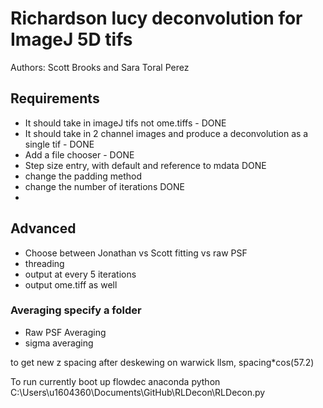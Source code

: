 # Richardson lucy deconvolution for ImageJ 5D tifs
Authors: Scott Brooks and Sara Toral Perez

## Requirements
- It should take in imageJ tifs not ome.tiffs - DONE
- It should take in 2 channel images and produce a deconvolution as a single tif - DONE
- Add a file chooser - DONE
- Step size entry, with default and reference to mdata DONE
- change the padding method
- change the number of iterations DONE
- 
  
## Advanced
- Choose between Jonathan vs Scott fitting vs raw PSF
- threading
- output at every 5 iterations
- output ome.tiff as well

### Averaging specify a folder
- Raw PSF Averaging
- sigma averaging


to get new z spacing after deskewing on warwick llsm, spacing*cos(57.2)

To run currently boot up flowdec anaconda
python C:\Users\u1604360\Documents\GitHub\RLDecon\RLDecon.py